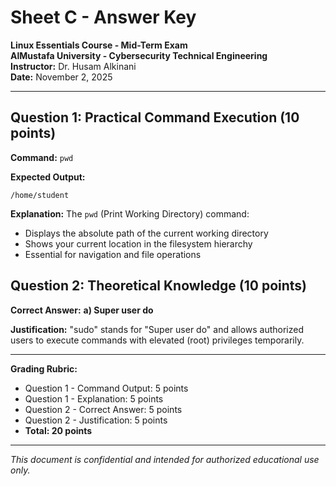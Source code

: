 # Sheet C - Answer Key
**Linux Essentials Course - Mid-Term Exam**  
**AlMustafa University - Cybersecurity Technical Engineering**  
**Instructor:** Dr. Husam Alkinani  
**Date:** November 2, 2025

---

## Question 1: Practical Command Execution (10 points)

**Command:** `pwd`

**Expected Output:**
```
/home/student
```

**Explanation:** The `pwd` (Print Working Directory) command:
- Displays the absolute path of the current working directory
- Shows your current location in the filesystem hierarchy
- Essential for navigation and file operations

## Question 2: Theoretical Knowledge (10 points)

**Correct Answer:** **a) Super user do**

**Justification:** "sudo" stands for "Super user do" and allows authorized users to execute commands with elevated (root) privileges temporarily.

---

**Grading Rubric:**
- Question 1 - Command Output: 5 points
- Question 1 - Explanation: 5 points  
- Question 2 - Correct Answer: 5 points
- Question 2 - Justification: 5 points
- **Total: 20 points**

---
*This document is confidential and intended for authorized educational use only.*